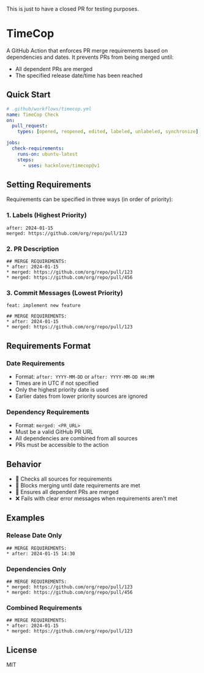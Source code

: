 This is just to have a closed PR for testing purposes.

# TimeCop

A GitHub Action that enforces PR merge requirements based on dependencies and dates. It prevents PRs from being merged until:

- All dependent PRs are merged
- The specified release date/time has been reached

## Quick Start

```yaml
# .github/workflows/timecop.yml
name: TimeCop Check
on:
  pull_request:
    types: [opened, reopened, edited, labeled, unlabeled, synchronize]

jobs:
  check-requirements:
    runs-on: ubuntu-latest
    steps:
      - uses: hacknlove/timecop@v1
```

## Setting Requirements

Requirements can be specified in three ways (in order of priority):

### 1. Labels (Highest Priority)

```
after: 2024-01-15
merged: https://github.com/org/repo/pull/123
```

### 2. PR Description

```
## MERGE REQUIREMENTS:
* after: 2024-01-15
* merged: https://github.com/org/repo/pull/123
* merged: https://github.com/org/repo/pull/456
```

### 3. Commit Messages (Lowest Priority)

```
feat: implement new feature

## MERGE REQUIREMENTS:
* after: 2024-01-15
* merged: https://github.com/org/repo/pull/123
```

## Requirements Format

### Date Requirements

- Format: `after: YYYY-MM-DD` or `after: YYYY-MM-DD HH:MM`
- Times are in UTC if not specified
- Only the highest priority date is used
- Earlier dates from lower priority sources are ignored

### Dependency Requirements

- Format: `merged: <PR_URL>`
- Must be a valid GitHub PR URL
- All dependencies are combined from all sources
- PRs must be accessible to the action

## Behavior

- 🔄 Checks all sources for requirements
- 📅 Blocks merging until date requirements are met
- 🔗 Ensures all dependent PRs are merged
- ❌ Fails with clear error messages when requirements aren't met

## Examples

### Release Date Only

```
## MERGE REQUIREMENTS:
* after: 2024-01-15 14:30
```

### Dependencies Only

```
## MERGE REQUIREMENTS:
* merged: https://github.com/org/repo/pull/123
* merged: https://github.com/org/repo/pull/456
```

### Combined Requirements

```
## MERGE REQUIREMENTS:
* after: 2024-01-15
* merged: https://github.com/org/repo/pull/123
```

## License

MIT
